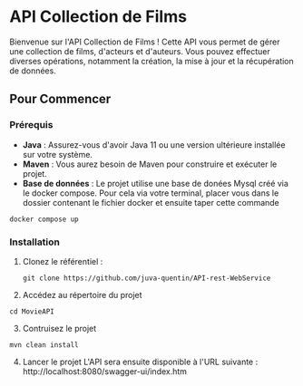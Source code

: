 # API Collection de Films

Bienvenue sur l'API Collection de Films ! Cette API vous permet de gérer une collection de films, d'acteurs et d'auteurs. Vous pouvez effectuer diverses opérations, notamment la création, la mise à jour et la récupération de données.

## Pour Commencer

### Prérequis

- **Java** : Assurez-vous d'avoir Java 11 ou une version ultérieure installée sur votre système.
- **Maven** : Vous aurez besoin de Maven pour construire et exécuter le projet.
- **Base de données** : Le projet utilise une base de donées Mysql créé via le docker compose. Pour cela via votre terminal, placer vous dans le dossier contenant le fichier docker et ensuite taper cette commande
```shell
docker compose up
```

### Installation

1. Clonez le référentiel :

   ```shell
   git clone https://github.com/juva-quentin/API-rest-WebService
   ```
2. Accédez au répertoire du projet
```shell
cd MovieAPI
```
3. Contruisez le projet
```shell
mvn clean install
```
4. Lancer le projet
L'API sera ensuite disponible à l'URL suivante : http://localhost:8080/swagger-ui/index.htm

